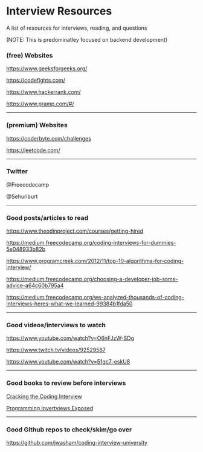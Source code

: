 # Interview Resources
A list of resources for interviews, reading, and questions

(NOTE: This is predominatley focused on backend development)


### (free) Websites

https://www.geeksforgeeks.org/

https://codefights.com/

https://www.hackerrank.com/

https://www.pramp.com/#/

***


### (premium) Websites

https://coderbyte.com/challenges

https://leetcode.com/
***


### Twitter

@Freecodecamp

@Sehurlburt

***


### Good posts/articles to read


https://www.theodinproject.com/courses/getting-hired

https://medium.freecodecamp.org/coding-interviews-for-dummies-5e048933b82b

https://www.programcreek.com/2012/11/top-10-algorithms-for-coding-interview/

https://medium.freecodecamp.org/choosing-a-developer-job-some-advice-a64c60b795a4

https://medium.freecodecamp.org/we-analyzed-thousands-of-coding-interviews-heres-what-we-learned-99384b1fda50

***


### Good videos/interviews to watch

https://www.youtube.com/watch?v=O6nFJzW-SDg

https://www.twitch.tv/videos/92529587

https://www.youtube.com/watch?v=51gc7-eskU8

***


### Good books to review before interviews

[Cracking the Coding Interview](https://www.amazon.com/Cracking-Coding-Interview-Programming-Questions/dp/098478280X)

[Programming Invertviews Exposed](https://www.amazon.com/Programming-Interviews-Exposed-Secrets-Landing/dp/1118261364/ref=pd_lpo_sbs_14_t_1/144-2732769-3474732?_encoding=UTF8&psc=1&refRID=72JWP74A24KDXG9ZF068)

***

### Good Github repos to check/skim/go over

https://github.com/jwasham/coding-interview-university
